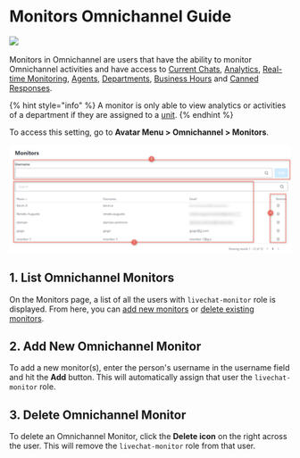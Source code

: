 # Monitors Omnichannel Guide

![](<../../.gitbook/assets/2021-06-10\_22-31-38 (3) (3) (3) (3) (3) (3) (3) (3) (3) (2) (3) (1) (1) (1) (1) (22).jpg>)

Monitors in Omnichannel are users that have the ability to monitor Omnichannel activities and have access to [Current Chats](current-chats.md), [Analytics](analytics.md), [Real-time Monitoring](real-time-monitoring.md), [Agents](agents.md), [Departments](departments.md), [Business Hours](business-hours-managers-guide.md) and [Canned Responses](canned-responses/).

{% hint style="info" %}
A monitor is only able to view analytics or activities of a department if they are assigned to a [unit](units-managers-guide.md).
{% endhint %}

To access this setting, go to **Avatar Menu  > Omnichannel > Monitors**.

![Omnichannel Monitors Page](<../../.gitbook/assets/Omnichannel Monitors Page>)

## 1. List Omnichannel Monitors

On the Monitors page, a list of all the users with `livechat-monitor` role is displayed. From here, you can [add new monitors](monitors-managers-guide.md#2.-add-new-omnichannel-monitor) or [delete existing monitors](monitors-managers-guide.md#3.-delete-omnichannel-monitor).

## 2. Add New Omnichannel Monitor

To add a new monitor(s), enter the person's username in the username field and hit the **Add** button. This will automatically assign that user the `livechat-monitor` role.

## 3. Delete Omnichannel Monitor

To delete an Omnichannel Monitor, click the **Delete icon** on the right across the user. This will remove the `livechat-monitor` role from that user.
